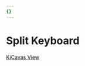 ```yaml
---
{}
---
```

# Split Keyboard

[KiCavas View](https://kicanvas.org/?github=https%3A%2F%2Fgithub.com%2FPabloOyarzo%2Fsplit_keyboard "KiCavas View")